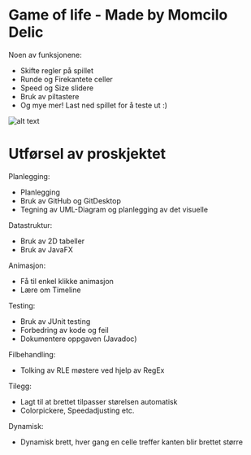# Game of life - Made by Momcilo Delic

Noen av funksjonene:
  - Skifte regler på spillet
  - Runde og Firekantete celler
  - Speed og Size slidere
  - Bruk av piltastere
  - Og mye mer! Last ned spillet for å teste ut :)
  
  ![alt text](https://en.wikipedia.org/wiki/Conway%27s_Game_of_Life#/media/File:Gospers_glider_gun.gif)


# Utførsel av proskjektet

Planlegging:
  - Planlegging
  - Bruk av GitHub og GitDesktop
  - Tegning av UML-Diagram og planlegging av det visuelle
 
Datastruktur:
  - Bruk av 2D tabeller
  - Bruk av JavaFX

Animasjon:
  - Få til enkel klikke animasjon
  - Lære om Timeline

Testing:
  - Bruk av JUnit testing
  - Forbedring av kode og feil
  - Dokumentere oppgaven (Javadoc)
  
Filbehandling:
  - Tolking av RLE møstere ved hjelp av RegEx

Tilegg:
  - Lagt til at brettet tilpasser størelsen automatisk
  - Colorpickere, Speedadjusting etc.

Dynamisk:
  - Dynamisk brett, hver gang en celle treffer kanten blir brettet større
  

